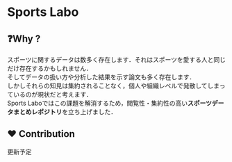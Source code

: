 # Sports Labo

## ❓Why ?

スポーツに関するデータは数多く存在します．それはスポーツを愛する人と同じだけ存在するかもしれません．<br>
そしてデータの扱い方や分析した結果を示す論文も多く存在します．<br>
しかしそれらの知見は集約されることなく，個人や組織レベルで発散してしまっているのが現状だと考えます．<br>
Sports Laboではこの課題を解消するため，閲覧性・集約性の高い**スポーツデータまとめレポジトリ**を立ち上げました．

##  ❤️ Contribution

更新予定

